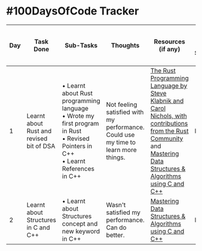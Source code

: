 # #100DaysOfCode Tracker

| Day | Task Done | Sub-Tasks | Thoughts | Resources (if any) | Proof (Link to Commit, a Screenshot, etc.) |
| --- | --------- | --------- | -------- | ------------------ | ------------------------------------------ |
| 1   | Learnt about Rust and revised bit of DSA | &bull; Learnt about Rust programming language <br> &bull; Wrote my first program in Rust <br> &bull; Revised Pointers in C++ <br> &bull; Learnt References in C++ | Not feeling satisfied with my performance. Could use my time to learn more things. | [The Rust Programming Language by Steve Klabnik and Carol Nichols, with contributions from the Rust Community](https://doc.rust-lang.org/stable/book/) and [Mastering Data Structures & Algorithms using C and C++](https://www.udemy.com/course/datastructurescncpp) | N.A.                                       |
| 2   | Learnt about Structures in C and C++     | &bull; Learnt about Structures concept and new keyword in C++ | Wasn't satisfied my performance. Can do better. | [Mastering Data Structures & Algorithms using C and C++](https://www.udemy.com/course/datastructurescncpp) | N.A. |